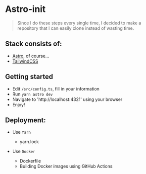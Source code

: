 # Astro-init

> Since I do these steps every single time, I decided to make a repository that I can easily clone instead of wasting time.

## Stack consists of:

* [Astro](https://astro.build), of course...
* [TailwindCSS](https://tailwindcss.com/)

## Getting started

* Edit `/src/config.ts`, fill in your information
* Run `yarn astro dev`
* Navigate to 'http://localhost:4321' using your browser
* Enjoy!

## Deployment:

* Use `Yarn`
  * yarn.lock

* Use `Docker`
  * Dockerfile
  * Building Docker images using GitHub Actions
